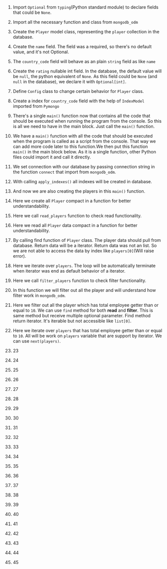 1. Import `Optional` from `typing`(Python standard module) to declare fields that could be `None`.

2. Import all the necessary function and class from `mongodb_odm`

3. Create the `Player` model class, representing the `player` collection in the database.

4. Create the `name` field. The field was a required, so there's no default value, and it's not Optional.

5. The `country_code` field will behave as an plain `string` field as like `name`

6. Create the `rating` nullable int field. In the database, the default value will be `null`, the python equivalent of `None`. As this field could be `None` (and `null` in the database), we declare it with `Optional[int]`.

7. Define `Config` class to change certain behavior for `Player` class.

8. Create a index for `country_code` field with the help of `IndexModel` imported from `Pymongo`

9. There's a single `main()` function now that contains all the code that should be executed when running the program from the console. So this is all we need to have in the main block. Just call the `main()` function.

10. We have a `main()` function with all the code that should be executed when the program is called as a script from the console. That way we can add more code later to this function.We then put this function `main()` in the main block below. As it is a single function, other Python files could import it and call it directly.

11. We set connection with our database by passing connection string in the function `connect` that import from `mongodb_odm`.

12. With calling `apply_indexes()` all indexes will be created in database.

13. And now we are also creating the players in this `main()` function.

14. Here we create all `Player` compact in a function for better understandability.

15. Here we call `read_players` function to check read functionality.

16. Here we read all `Player` data compact in a function for better understandability.

17. By calling find function of `Player` class. The player data should pull from database. Return data will be a iterator. Return data was not an list. So we are not able to access the data by index like `players[0]`(Will raise error).

18. Here we iterate over `players`. The loop will be automatically terminate when iterator was end as default behavior of a iterator.

19. Here we call `filter_players` function to check filter functionality.

20. In this function we will filter out all the player and will understand how filter work in `mongodb_odm`.

21. Here we filter out all the player which has total employee getter than or equal to `10`. We can use `find` method for both **read** and **filter**. This is same method but receive multiple optional parameter. Find method return iterator. It's iterable but not accessible like `list[0]`.

22. Here we iterate over `players` that has total employee getter than or equal to `10`. All will be work on `players` variable that are support by iterator. We can use `next(players)`.

23. 23

24. 24

25. 25

26. 26

27. 27

28. 28

29. 29

30. 30

31. 31

32. 32

33. 33

34. 34

35. 35

36. 36

37. 37

38. 38

39. 39

40. 40

41. 41

42. 42

43. 43

44. 44

45. 45

